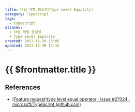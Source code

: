 ```yaml
---
title: 타입 레벨 동일성(Type Level Equality)
category: TypeScript
tags:
  - typescript
aliases:
  - 타입 레벨 동일성
  - Type Level Equality
created: 2021-12-30 13:06
updated: 2021-12-30 13:15
---
```


# {{ $frontmatter.title }}

## References

- [[Feature request]type level equal operator · Issue #27024 · microsoft/TypeScript (github.com)](https://github.com/microsoft/TypeScript/issues/27024#issuecomment-421529650)

